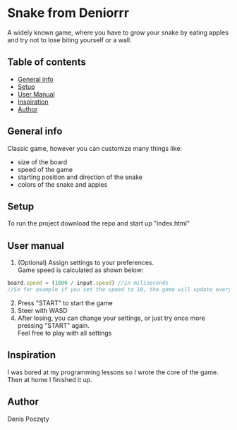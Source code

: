 # Snake from Deniorrr
A widely known game, where you have to grow your snake by eating apples and try not to lose biting yourself or a wall. 
## Table of contents
* [General info](#general-info)
* [Setup](#setup)
* [User Manual](#user-manual)
* [Inspiration](#Inspiration)
* [Author](#author)

## General info
Classic game, however you can customize many things like:
* size of the board
* speed of the game
* starting position and direction of the snake
* colors of the snake and apples
	
## Setup
To run the project download the repo and start up "index.html"

## User manual
1. (Optional) Assign settings to your preferences.  
Game speed is calculated as shown below:
```js
board.speed = (1000 / input.speed) //in miliseconds
//So for example if you set the speed to 10, the game will update every 100 miliseconds
```
2. Press "START" to start the game
3. Steer with WASD
4. After losing, you can change your settings, or just try once more pressing "START" again.  
Feel free to play with all settings

## Inspiration
I was bored at my programming lessons so I wrote the core of the game. Then at home I finished it up.
## Author
Denis Poczęty 
